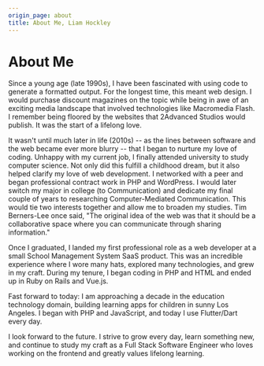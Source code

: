 ```yaml
---
origin_page: about
title: About Me, Liam Hockley
---
```


# About Me

Since a young age (late 1990s), I have been fascinated with using code to generate a formatted output. For the longest time, this meant web design. I would purchase discount magazines on the topic while being in awe of an exciting media landscape that involved technologies like Macromedia Flash. I remember being floored by the websites that 2Advanced Studios would publish. It was the start of a lifelong love.

It wasn't until much later in life (2010s) -- as the lines between software and the web became ever more blurry -- that I began to nurture my love of coding. Unhappy with my current job, I finally attended university to study computer science. Not only did this fulfill a childhood dream, but it also helped clarify my love of web development. I networked with a peer and began professional contract work in PHP and WordPress. I would later switch my major in college (to Communication) and dedicate my final couple of years to researching Computer-Mediated Communication. This would tie two interests together and allow me to broaden my studies. Tim Berners-Lee once said, "The original idea of the web was that it should be a collaborative space where you can communicate through sharing information."

Once I graduated, I landed my first professional role as a web developer at a small School Management System SaaS product. This was an incredible experience where I wore many hats, explored many technologies, and grew in my craft. During my tenure, I began coding in PHP and HTML and ended up in Ruby on Rails and Vue.js.

Fast forward to today: I am approaching a decade in the education technology domain, building learning apps for children in sunny Los Angeles. I began with PHP and JavaScript, and today I use Flutter/Dart every day.

I look forward to the future. I strive to grow every day, learn something new, and continue to study my craft as a Full Stack Software Engineer who loves working on the frontend and greatly values lifelong learning.

